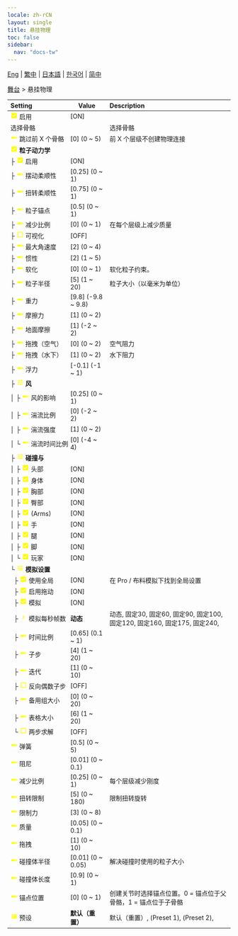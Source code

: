 ```yaml
---
locale: zh-rCN
layout: single
title: 悬挂物理
toc: false
sidebar:
  nav: "docs-tw"
---
```

[Eng](/dancexr/menu/2025.4/stage/cloth_physics) | [繁中](/tw/dancexr/menu/2025.4/stage/cloth_physics) | [日本語](/jp/dancexr/menu/2025.4/stage/cloth_physics) | [한국어](/kr/dancexr/menu/2025.4/stage/cloth_physics) | [简中](/zh/dancexr/menu/2025.4/stage/cloth_physics)

[舞台](../menu#舞台) > 悬挂物理



| Setting | Value | Description |
| :--- | --- | :--- |
|<nobr><img src="/images/icon/ic_check_on.png" alt="check on icon"/> 启用</nobr>| [ON] | 
|<nobr> 选择骨骼</nobr>|| 选择骨骼
|<nobr><img src="/images/icon/ic_slider.png" alt="slider icon"/> 跳过前 X 个骨骼</nobr>| [0] (0 ~ 5) | 前 X 个层级不创建物理连接
|<nobr><img src="/images/icon/ic_check_on.png" alt="check on icon"/> <b>粒子动力学</b></nobr>| | 
|<nobr>├&nbsp;<img src="/images/icon/ic_check_on.png" alt="check on icon"/> 启用</nobr>| [ON] | 
|<nobr>├&nbsp;<img src="/images/icon/ic_slider.png" alt="slider icon"/> 摆动柔顺性</nobr>| [0.25] (0 ~ 1) | 
|<nobr>├&nbsp;<img src="/images/icon/ic_slider.png" alt="slider icon"/> 扭转柔顺性</nobr>| [0.75] (0 ~ 1) | 
|<nobr>├&nbsp;<img src="/images/icon/ic_slider.png" alt="slider icon"/> 粒子锚点</nobr>| [0.5] (0 ~ 1) | 
|<nobr>├&nbsp;<img src="/images/icon/ic_slider.png" alt="slider icon"/> 减少比例</nobr>| [0] (0 ~ 1) | 在每个层级上减少质量
|<nobr>├&nbsp;<img src="/images/icon/ic_check_off.png" alt="check off icon"/> 可视化</nobr>| [OFF] | 
|<nobr>├&nbsp;<img src="/images/icon/ic_slider.png" alt="slider icon"/> 最大角速度</nobr>| [2] (0 ~ 4) | 
|<nobr>├&nbsp;<img src="/images/icon/ic_slider.png" alt="slider icon"/> 惯性</nobr>| [2] (1 ~ 5) | 
|<nobr>├&nbsp;<img src="/images/icon/ic_slider.png" alt="slider icon"/> 软化</nobr>| [0] (0 ~ 1) | 软化粒子约束。
|<nobr>├&nbsp;<img src="/images/icon/ic_slider.png" alt="slider icon"/> 粒子半径</nobr>| [5] (1 ~ 20) | 粒子大小（以毫米为单位）
|<nobr>├&nbsp;<img src="/images/icon/ic_slider.png" alt="slider icon"/> 重力</nobr>| [9.8] (-9.8 ~ 9.8) | 
|<nobr>├&nbsp;<img src="/images/icon/ic_slider.png" alt="slider icon"/> 摩擦力</nobr>| [1] (0 ~ 2) | 
|<nobr>├&nbsp;<img src="/images/icon/ic_slider.png" alt="slider icon"/> 地面摩擦</nobr>| [1] (-2 ~ 2) | 
|<nobr>├&nbsp;<img src="/images/icon/ic_slider.png" alt="slider icon"/> 拖拽（空气）</nobr>| [0] (0 ~ 2) | 空气阻力
|<nobr>├&nbsp;<img src="/images/icon/ic_slider.png" alt="slider icon"/> 拖拽（水下）</nobr>| [1] (0 ~ 2) | 水下阻力
|<nobr>├&nbsp;<img src="/images/icon/ic_slider.png" alt="slider icon"/> 浮力</nobr>| [-0.1] (-1 ~ 1) | 
|<nobr>├&nbsp;<img src="/images/icon/ic_tune.png" alt="tune icon"/> <b>风</b></nobr>| | 
|<nobr>│&nbsp;├&nbsp;<img src="/images/icon/ic_slider.png" alt="slider icon"/> 风的影响</nobr>| [0.25] (0 ~ 1) | 
|<nobr>│&nbsp;├&nbsp;<img src="/images/icon/ic_slider.png" alt="slider icon"/> 湍流比例</nobr>| [0] (-2 ~ 2) | 
|<nobr>│&nbsp;├&nbsp;<img src="/images/icon/ic_slider.png" alt="slider icon"/> 湍流强度</nobr>| [1] (0 ~ 2) | 
|<nobr>│&nbsp;└&nbsp;<img src="/images/icon/ic_slider.png" alt="slider icon"/> 湍流时间比例</nobr>| [0] (-4 ~ 4) | 
|<nobr>├&nbsp;<img src="/images/icon/ic_tune.png" alt="tune icon"/> <b>碰撞与</b></nobr>| | 
|<nobr>│&nbsp;├&nbsp;<img src="/images/icon/ic_check_on.png" alt="check on icon"/> 头部</nobr>| [ON] | 
|<nobr>│&nbsp;├&nbsp;<img src="/images/icon/ic_check_on.png" alt="check on icon"/> 身体</nobr>| [ON] | 
|<nobr>│&nbsp;├&nbsp;<img src="/images/icon/ic_check_on.png" alt="check on icon"/> 胸部</nobr>| [ON] | 
|<nobr>│&nbsp;├&nbsp;<img src="/images/icon/ic_check_on.png" alt="check on icon"/> 臀部</nobr>| [ON] | 
|<nobr>│&nbsp;├&nbsp;<img src="/images/icon/ic_check_on.png" alt="check on icon"/> (Arms)</nobr>| [ON] | 
|<nobr>│&nbsp;├&nbsp;<img src="/images/icon/ic_check_on.png" alt="check on icon"/> 手</nobr>| [ON] | 
|<nobr>│&nbsp;├&nbsp;<img src="/images/icon/ic_check_on.png" alt="check on icon"/> 腿</nobr>| [ON] | 
|<nobr>│&nbsp;├&nbsp;<img src="/images/icon/ic_check_on.png" alt="check on icon"/> 脚</nobr>| [ON] | 
|<nobr>│&nbsp;└&nbsp;<img src="/images/icon/ic_check_on.png" alt="check on icon"/> 玩家</nobr>| [ON] | 
|<nobr>└&nbsp;<img src="/images/icon/ic_tune.png" alt="tune icon"/> <b>模拟设置</b></nobr>| | 
|<nobr>&nbsp;&nbsp;├&nbsp;<img src="/images/icon/ic_check_on.png" alt="check on icon"/> 使用全局</nobr>| [ON] | 在 Pro / 布料模拟下找到全局设置
|<nobr>&nbsp;&nbsp;├&nbsp;<img src="/images/icon/ic_check_on.png" alt="check on icon"/> 启用拖动</nobr>| [ON] | 
|<nobr>&nbsp;&nbsp;├&nbsp;<img src="/images/icon/ic_check_on.png" alt="check on icon"/> 模拟</nobr>| [ON] | 
|<nobr>&nbsp;&nbsp;├&nbsp;<img src="/images/icon/ic_chevron.png" alt="chevron icon"/> 模拟每秒帧数</nobr>| **动态** | 动态, 固定30, 固定60, 固定90, 固定100, 固定120, 固定160, 固定175, 固定240,  |
|<nobr>&nbsp;&nbsp;├&nbsp;<img src="/images/icon/ic_slider.png" alt="slider icon"/> 时间比例</nobr>| [0.65] (0.1 ~ 1) | 
|<nobr>&nbsp;&nbsp;├&nbsp;<img src="/images/icon/ic_slider.png" alt="slider icon"/> 子步</nobr>| [4] (1 ~ 20) | 
|<nobr>&nbsp;&nbsp;├&nbsp;<img src="/images/icon/ic_slider.png" alt="slider icon"/> 迭代</nobr>| [1] (0 ~ 10) | 
|<nobr>&nbsp;&nbsp;├&nbsp;<img src="/images/icon/ic_check_off.png" alt="check off icon"/> 反向偶数子步</nobr>| [OFF] | 
|<nobr>&nbsp;&nbsp;├&nbsp;<img src="/images/icon/ic_slider.png" alt="slider icon"/> 备用组大小</nobr>| [0] (0 ~ 20) | 
|<nobr>&nbsp;&nbsp;├&nbsp;<img src="/images/icon/ic_slider.png" alt="slider icon"/> 表格大小</nobr>| [6] (1 ~ 20) | 
|<nobr>&nbsp;&nbsp;└&nbsp;<img src="/images/icon/ic_check_off.png" alt="check off icon"/> 两步求解</nobr>| [OFF] | 
|<nobr><img src="/images/icon/ic_slider.png" alt="slider icon"/> 弹簧</nobr>| [0.5] (0 ~ 5) | 
|<nobr><img src="/images/icon/ic_slider.png" alt="slider icon"/> 阻尼</nobr>| [0.01] (0 ~ 0.1) | 
|<nobr><img src="/images/icon/ic_slider.png" alt="slider icon"/> 减少比例</nobr>| [0.25] (0 ~ 1) | 每个层级减少刚度
|<nobr><img src="/images/icon/ic_slider.png" alt="slider icon"/> 扭转限制</nobr>| [5] (0 ~ 180) | 限制扭转旋转
|<nobr><img src="/images/icon/ic_slider.png" alt="slider icon"/> 限制力</nobr>| [3] (0 ~ 8) | 
|<nobr><img src="/images/icon/ic_slider.png" alt="slider icon"/> 质量</nobr>| [0.05] (0 ~ 0.1) | 
|<nobr><img src="/images/icon/ic_slider.png" alt="slider icon"/> 拖拽</nobr>| [1] (0 ~ 10) | 
|<nobr><img src="/images/icon/ic_slider.png" alt="slider icon"/> 碰撞体半径</nobr>| [0.01] (0 ~ 0.05) | 解决碰撞时使用的粒子大小
|<nobr><img src="/images/icon/ic_slider.png" alt="slider icon"/> 碰撞体长度</nobr>| [0.9] (0 ~ 1) | 
|<nobr><img src="/images/icon/ic_slider.png" alt="slider icon"/> 锚点位置</nobr>| [0] (0 ~ 1) | 创建关节时选择锚点位置。0 = 锚点位于父骨骼，1 = 锚点位于子骨骼
|<nobr><img src="/images/icon/ic_list.png" alt="list icon"/> 预设</nobr>| **默认（重置）** | 默认（重置）, (Preset 1), (Preset 2),  |
